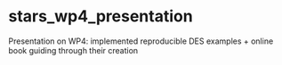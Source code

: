# stars_wp4_presentation
Presentation on WP4: implemented reproducible DES examples + online book guiding through their creation
